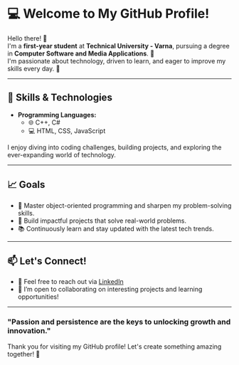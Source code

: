 # 💻 Welcome to My GitHub Profile!

Hello there! 👋  
I'm a **first-year student** at **Technical University - Varna**, pursuing a degree in **Computer Software and Media Applications**. 🚀  
I'm passionate about technology, driven to learn, and eager to improve my skills every day. 🌱  

---

## 🌟 Skills & Technologies
- **Programming Languages:**  
  - 🌐 C++, C#  
  - 💻 HTML, CSS, JavaScript  

I enjoy diving into coding challenges, building projects, and exploring the ever-expanding world of technology.

---

## 📈 Goals
- 🌟 Master object-oriented programming and sharpen my problem-solving skills.  
- 🚀 Build impactful projects that solve real-world problems.  
- 📚 Continuously learn and stay updated with the latest tech trends.

---

## 📫 Let's Connect!
- 💌 Feel free to reach out via [LinkedIn](https://www.linkedin.com/in/%D0%B8%D0%B2%D0%B0%D0%BD-%D0%BB%D0%B5%D0%BA%D0%BE%D0%B2-216610334/)
- 🌟 I’m open to collaborating on interesting projects and learning opportunities!  

---

### "Passion and persistence are the keys to unlocking growth and innovation."  

Thank you for visiting my GitHub profile! Let's create something amazing together! 🌟
